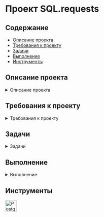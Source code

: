  # <a name="up" />Проект SQL.requests


## Содержание
- [Описание проекта](#описание-проекта)
- [Требования к проекту](#требования-к-проекту)
- [Задачи](#задачи)
- [Выполнение](#выполнение)
- [Инструменты](#инструменты)

## Описание проекта

<details>
<summary> Описание проекта </summary>

  **Проект: задания**
В проекте требуется проанализировать данные о фондах и инвестициях и написать запросы к базе. 

***

</details>

## Требования к проекту
<details>
<summary> Требования к проекту </summary> 

<img width="728" alt="Снимок экрана 2025-01-22 в 21 38 11" src="https://github.com/user-attachments/assets/e8e7c823-2474-4a63-ab19-58bd8bdef506" />

**acquisition**

Содержит информацию о покупках одних компаний другими.

Таблица включает такие поля:

первичный ключ id — идентификатор или уникальный номер покупки;

внешний ключ acquiring_company_id — ссылается на таблицу company — идентификатор компании-покупателя, то есть той, что покупает другую компанию;

внешний ключ acquired_company_id — ссылается на таблицу company — идентификатор компании, которую покупают;

term_code — способ оплаты сделки:

cash — наличными;

stock — акциями компании;

cash_and_stock — смешанный тип оплаты: наличные и акции.

price_amount — сумма покупки в долларах;

acquired_at — дата совершения сделки;

created_at — дата и время создания записи в таблице;

updated_at — дата и время обновления записи в таблице.

**company**

Содержит информацию о компаниях-стартапах.

первичный ключ id — идентификатор, или уникальный номер компании;

name — название компании;

category_code — категория деятельности компании, например:

news — специализируется на работе с новостями;

social — специализируется на социальной работе.

status — статус компании:

acquired — приобретена;

operating — действует;

ipo — вышла на IPO;

closed — перестала существовать.

founded_at — дата основания компании;

closed_at — дата закрытия компании, которую указывают в том случае, если компании больше не существует;

domain — домен сайта компании;

network_username — профиль фонда в корпоративной сети биржи;

country_code — код страны, например, USA для США, GBR для Великобритании;

investment_rounds — число раундов, в которых компания участвовала как инвестор;

funding_rounds — число раундов, в которых компания привлекала инвестиции;

funding_total — сумма привлечённых инвестиций в долларах;

milestones — количество важных этапов в истории компании;

created_at — дата и время создания записи в таблице;

updated_at — дата и время обновления записи в таблице.

**education**

Хранит информацию об уровне образования сотрудников компаний.

первичный ключ id — уникальный номер записи с информацией об образовании;

внешний ключ person_id — ссылается на таблицу people — идентификатор человека, информация о котором представлена в записи;

degree_type — учебная степень, например:

BA — Bachelor of Arts — бакалавр гуманитарных наук;

MS — Master of Science — магистр естественных наук.

instituition — учебное заведение, название университета;

graduated_at — дата завершения обучения, выпуска;

created_at — дата и время создания записи в таблице;

updated_at — дата и время обновления записи в таблице.

**fund**

Хранит информацию о венчурных фондах.

первичный ключ id — уникальный номер венчурного фонда;

name — название венчурного фонда;

founded_at — дата основания фонда;

domain — домен сайта фонда;

network_username — профиль фонда в корпоративной сети биржи;

country_code — код страны фонда;

investment_rounds — число инвестиционных раундов, в которых фонд принимал участие;

invested_companies — число компаний, в которые инвестировал фонд;

milestones — количество важных этапов в истории фонда;

created_at — дата и время создания записи в таблице;

updated_at — дата и время обновления записи в таблице.

**funding_round**

Содержит информацию о раундах инвестиций. 

первичный ключ id — уникальный номер инвестиционного раунда;

внешний ключ company_id — ссылается на таблицу company — уникальный номер компании, участвовавшей в инвестиционном раунде;

funded_at — дата проведения раунда;

funding_round_type — тип инвестиционного раунда, например:

venture — венчурный раунд;

angel — ангельский раунд;

series_a — раунд А.

raised_amount — сумма инвестиций, которую привлекла компания в этом раунде в долларах;

pre_money_valuation — предварительная, проведённая до инвестиций оценка стоимости компании в долларах;

participants — количество участников инвестиционного раунда;

is_first_round — является ли этот раунд первым для компании;

is_last_round — является ли этот раунд последним для компании;

created_at — дата и время создания записи в таблице;

updated_at — дата и время обновления записи в таблице.

**investment**

Содержит информацию об инвестициях венчурных фондов в компании-стартапы.

первичный ключ id — уникальный номер инвестиции;

внешний ключ funding_round_id — ссылается на таблицу funding_round — уникальный номер раунда инвестиции;

внешний ключ company_id — ссылается на таблицу company — уникальный номер компании-стартапа, в которую инвестируют;

внешний ключ fund_id — ссылается на таблицу fund — уникальный номер фонда, инвестирующего в компанию-стартап;

created_at — дата и время создания записи в таблице;

updated_at — дата и время обновления записи в таблице.

**people**

Содержит информацию о сотрудниках компаний-стартапов.

первичный ключ id — уникальный номер сотрудника;

first_name — имя сотрудника;

last_name — фамилия сотрудника;

внешний ключ company_id — ссылается на таблицу company — уникальный номер компании-стартапа;

network_username — профиль фонда в корпоративной сети биржи;

created_at — дата и время создания записи в таблице;

updated_at — дата и время обновления записи в таблице.

***

</details>


## Задачи

<details>
<summary> Задачи </summary

1. Посчитай, сколько компаний закрылось.
2. Отобрази количество привлечённых средств для новостных компаний США. Используй данные из таблицы company. Отсортируй таблицу по убыванию значений в поле funding_total.
3. Отобрази имя, фамилию и названия профиля в поле network_username, которые начинаются на 'Silver'.
4. Выведи на экран всю информацию о людях, у которых названия профиля фондов в поле network_username содержат подстроку 'money', а фамилия начинается на 'K'.
5. Для каждой страны отобрази общую сумму привлечённых инвестиций, которые получили компании, зарегистрированные в этой стране. Страну, в которой зарегистрирована компания, можно определить по коду страны. Отсортируй данные по убыванию суммы.
6. Отобрази имя и фамилию всех сотрудников стартапов. Добавь поле с названием учебного заведения, которое окончил сотрудник, если эта информация известна.
7. Найди общую сумму сделок по покупке одних компаний другими в долларах. Отбери сделки, которые осуществлялись только за наличные с 2011 по 2013 год включительно.
8. Выясни, в каких странах находятся фонды, которые чаще всего инвестируют в стартапы. 
Для каждой страны посчитай минимальное, максимальное и среднее число компаний, в которые инвестировали фонды этой страны, основанные с 2010 по 2012 год включительно. Исключи страны с фондами, у которых минимальное число компаний, получивших инвестиции, равно нулю. 
Выгрузи десять самых активных стран-инвесторов: отсортируй таблицу по среднему количеству компаний от большего к меньшему. Затем добавь сортировку по коду страны в лексикографическом порядке.

***

</details>

## Выполнение

<details>
<summary> Выполнение </summary

1.<img width="307" alt="Снимок экрана 2025-01-23 в 16 10 10" src="https://github.com/user-attachments/assets/3e8d1ce1-722d-465e-a79b-581f29c14597" />

2.<img width="575" alt="Снимок экрана 2025-01-23 в 16 10 17" src="https://github.com/user-attachments/assets/123d9f06-76a5-4cfe-b921-4ad2b949075d" />

3.<img width="330" alt="Снимок экрана 2025-01-23 в 16 10 28" src="https://github.com/user-attachments/assets/6c6e586f-f65e-4e88-a8be-710513065f65" />

4.<img width="682" alt="Снимок экрана 2025-01-23 в 16 10 36" src="https://github.com/user-attachments/assets/b734d621-8708-490d-8509-990f6a7e56c7" />

5.<img width="682" alt="Снимок экрана 2025-01-23 в 16 12 15" src="https://github.com/user-attachments/assets/7ac6a5fb-892b-430c-994f-070f19c3a132" />

6.<img width="383" alt="Снимок экрана 2025-01-23 в 16 12 23" src="https://github.com/user-attachments/assets/b4de57f8-f629-46ec-a040-4fa5fe2ee28b" />

7.<img width="465" alt="Снимок экрана 2025-01-23 в 16 12 30" src="https://github.com/user-attachments/assets/9e64ce5b-d9bc-4e53-856d-a394476b80ab" />

8.<img width="433" alt="Снимок экрана 2025-01-23 в 16 12 37" src="https://github.com/user-attachments/assets/7710c2ed-3e09-4fd0-8fca-98b3bad96695" />

***

</details>

## Инструменты
<p align="left"> 
<a href="https://www.postgresql.org/" target="_blank" rel="noreferrer"><img src="https://raw.githubusercontent.com/danielcranney/readme-generator/main/public/icons/skills/postgresql-colored.svg" width="36" height="36" alt="PostgreSQL" /></a>
</p> 
